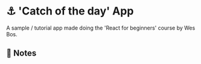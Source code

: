 # ⚓ 'Catch of the day' App
A sample / tutorial app made doing the 'React for beginners' course by Wes Bos.

## 📝 Notes